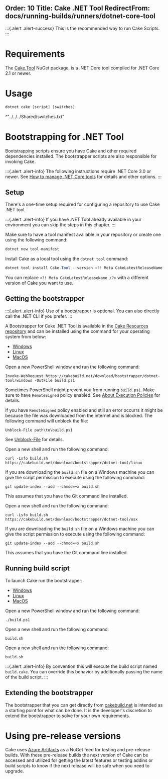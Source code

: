 Order: 10
Title: Cake .NET Tool
RedirectFrom: docs/running-builds/runners/dotnet-core-tool
---

:::{.alert .alert-success}
This is the recommended way to run Cake Scripts.
:::

# Requirements

The [Cake.Tool](https://www.nuget.org/packages/Cake.Tool) NuGet package, is a .NET Core tool compiled for .NET Core 2.1 or newer.

# Usage

```powershell
dotnet cake [script] [switches]
```

^"../../../Shared/switches.txt"

# Bootstrapping for .NET Tool

Bootstrapping scripts ensure you have Cake and other required dependencies installed.
The bootstrapper scripts are also responsible for invoking Cake.

:::{.alert .alert-info}
The following instructions require .NET Core 3.0 or newer.
See [How to manage .NET Core tools](https://docs.microsoft.com/en-us/dotnet/core/tools/global-tools) for details and other options.
:::

## Setup

There's a one-time setup required for configuring a repository to use Cake .NET tool.

:::{.alert .alert-info}
If you have .NET Tool already available in your environment you can skip the steps in this chapter.
:::

Make sure to have a tool manifest available in your repository or create one using the following command:

```powershell
dotnet new tool-manifest
```

Install Cake as a local tool using the `dotnet tool` command:

```powershell
dotnet tool install Cake.Tool --version <?! Meta CakeLatestReleaseName /?>
```

You can replace `<?! Meta CakeLatestReleaseName /?>` with a different version of Cake you want to use.

## Getting the bootstrapper

:::{.alert .alert-info}
Use of a bootstrapper is optional.
You can also directly call the .NET CLI if you prefer.
:::

A Bootstrapper for Cake .NET Tool is available in the [Cake Resources repository](https://github.com/cake-build/resources)
and can be installed using the command for your operating system from below:

<ul class="nav nav-tabs">
    <li class="active"><a data-toggle="tab" href="#windows1">Windows</a></li>
    <li><a data-toggle="tab" href="#linux1">Linux</a></li>
    <li><a data-toggle="tab" href="#macos1">MacOS</a></li>
</ul>

<div class="tab-content">
    <div id="windows1" class="tab-pane fade in active">
        <p>
            Open a new PowerShell window and run the following command:
        </p>
        <p>
<pre><code class="language-powershell hljs">Invoke-WebRequest https://cakebuild.net/download/bootstrapper/dotnet-tool/windows -OutFile build.ps1</code></pre>
        </p>
        <p>
            <div class="alert alert-info" role="alert">
                <p>
                    Sometimes PowerShell might prevent you from running <code>build.ps1</code>.
                    Make sure to have <code>RemoteSigned</code> policy enabled.
                    See <a href="http://go.microsoft.com/fwlink/?LinkID=135170">About Execution Policies</a> for details.
                </p>
                <p>
                    If you have <code>RemoteSigned</code> policy enabled and still an error occurrs it might be because
                    the file was downloaded from the internet and is blocked.
                    The following command will unblock the file:
                </p>
                <p>
<pre><code class="language-powershell hljs">Unblock-File path\to\build.ps1</code></pre>
                </p>
                <p>
                    See <a href="https://docs.microsoft.com/en-us/powershell/module/microsoft.powershell.utility/unblock-file">Unblock-File</a> for details.
                </p>
            </div>
        </p>
    </div>
    <div id="linux1" class="tab-pane fade">
        <p>
            Open a new shell and run the following command:
        </p>
        <p>
<pre><code class="language-bash hljs">curl -Lsfo build.sh https://cakebuild.net/download/bootstrapper/dotnet-tool/linux</code></pre>
        </p>
        <p>
            <div class="alert alert-info" role="alert">
                <p>
                    If you are downloading the <code>build.sh</code> file on a Windows machine you can give the script permission to execute using the following command:
                </p>
                <p>
<pre><code class="language-bash hljs">git update-index --add --chmod=+x build.sh</code></pre>
                </p>
                <p>
                    This assumes that you have the Git command line installed.
                </p>
            </div>
        </p>
    </div>
    <div id="macos1" class="tab-pane fade">
        <p>
            Open a new shell and run the following command:
        </p>
        <p>
<pre><code class="language-bash hljs">curl -Lsfo build.sh https://cakebuild.net/download/bootstrapper/dotnet-tool/osx</code></pre>
        </p>
        <p>
            <div class="alert alert-info" role="alert">
                <p>
                    If you are downloading the <code>build.sh</code> file on a Windows machine you can give the script permission to execute using the following command:
                </p>
                <p>
<pre><code class="language-bash hljs">git update-index --add --chmod=+x build.sh</code></pre>
                </p>
                <p>
                    This assumes that you have the Git command line installed.
                </p>
            </div>
        </p>
    </div>
</div>

## Running build script

To launch Cake run the bootstrapper:

<ul class="nav nav-tabs">
    <li class="active"><a data-toggle="tab" href="#windows2">Windows</a></li>
    <li><a data-toggle="tab" href="#linux2">Linux</a></li>
    <li><a data-toggle="tab" href="#macos2">MacOS</a></li>
</ul>

<div class="tab-content">
    <div id="windows2" class="tab-pane fade in active">
        <p>
            Open a new PowerShell window and run the following command:
        </p>
        <p>
            <pre><code class="language-powershell hljs">./build.ps1</code></pre>
        </p>
    </div>
    <div id="linux2" class="tab-pane fade">
        <p>
            Open a new shell and run the following command:
        </p>
        <p>
            <pre><code class="language-bash hljs">build.sh</code></pre>
        </p>
    </div>
    <div id="macos2" class="tab-pane fade">
        <p>
            Open a new shell and run the following command:
        </p>
        <p>
            <pre><code class="language-bash hljs">build.sh</code></pre>
        </p>
    </div>
</div>

:::{.alert .alert-info}
By convention this will execute the build script named `build.cake`.
You can override this behavior by additionally passing the name of the build script.
:::

## Extending the bootstrapper

The bootstrapper that you can get directly from [cakebuild.net](https://cakebuild.net) is intended as a starting point for what can be done.
It is the developer's discretion to extend the bootstrapper to solve for your own requirements.

# Using pre-release versions

Cake uses [Azure Artifacts](https://dev.azure.com/cake-build/Cake/_packaging?_a=package&feed=cake&package=Cake.Tool&protocolType=NuGet) as a NuGet feed for testing and pre-release builds.
With these pre-release builds the next version of Cake can be accessed and utilized for getting the latest features or testing addins or build scripts to know if the next release will be safe when you need to upgrade.
